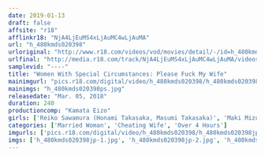 ```yaml
---
date: 2019-01-13
draft: false
affsite: "r18"
afflinkr18: "NjA4LjEuMS4xLjAuMC4wLjAuMA"
url: "h_480kmds020398"
urloriginal: "http://www.r18.com/videos/vod/movies/detail/-/id=h_480kmds020398"
urlfinal: "http://media.r18.com/track/NjA4LjEuMS4xLjAuMC4wLjAuMA/videos/vod/movies/detail/-/id=h_480kmds020398"
samplevid: "----"
title: "Women With Special Circumstances: Please Fuck My Wife"
mainimgurl: "pics.r18.com/digital/video/h_480kmds020398/h_480kmds020398ps.jpg"
mainimgs: "h_480kmds020398ps.jpg"
releasedate: "Mar. 05, 2018"
duration: 240
productioncomp: "Kamata Eizo"
girls: ['Reiko Sawamura (Honami Takasaka, Masumi Takasaka)', 'Maki Mizusawa', 'Kana Aizawa', 'Maya Hara', 'Kyoko Yagami']
categories: ['Married Woman', 'Cheating Wife', 'Over 4 Hours']
imgurls: ['pics.r18.com/digital/video/h_480kmds020398/h_480kmds020398jp-1.jpg', 'pics.r18.com/digital/video/h_480kmds020398/h_480kmds020398jp-2.jpg', 'pics.r18.com/digital/video/h_480kmds020398/h_480kmds020398jp-3.jpg', 'pics.r18.com/digital/video/h_480kmds020398/h_480kmds020398jp-4.jpg', 'pics.r18.com/digital/video/h_480kmds020398/h_480kmds020398jp-5.jpg', 'pics.r18.com/digital/video/h_480kmds020398/h_480kmds020398jp-6.jpg', 'pics.r18.com/digital/video/h_480kmds020398/h_480kmds020398jp-7.jpg', 'pics.r18.com/digital/video/h_480kmds020398/h_480kmds020398jp-8.jpg', 'pics.r18.com/digital/video/h_480kmds020398/h_480kmds020398jp-9.jpg', 'pics.r18.com/digital/video/h_480kmds020398/h_480kmds020398jp-10.jpg', 'pics.r18.com/digital/video/h_480kmds020398/h_480kmds020398jp-11.jpg', 'pics.r18.com/digital/video/h_480kmds020398/h_480kmds020398jp-12.jpg', 'pics.r18.com/digital/video/h_480kmds020398/h_480kmds020398jp-13.jpg', 'pics.r18.com/digital/video/h_480kmds020398/h_480kmds020398jp-14.jpg', 'pics.r18.com/digital/video/h_480kmds020398/h_480kmds020398jp-15.jpg', 'pics.r18.com/digital/video/h_480kmds020398/h_480kmds020398jp-16.jpg', 'pics.r18.com/digital/video/h_480kmds020398/h_480kmds020398jp-17.jpg', 'pics.r18.com/digital/video/h_480kmds020398/h_480kmds020398jp-18.jpg', 'pics.r18.com/digital/video/h_480kmds020398/h_480kmds020398jp-19.jpg', 'pics.r18.com/digital/video/h_480kmds020398/h_480kmds020398jp-20.jpg']
imgs: ['h_480kmds020398jp-1.jpg', 'h_480kmds020398jp-2.jpg', 'h_480kmds020398jp-3.jpg', 'h_480kmds020398jp-4.jpg', 'h_480kmds020398jp-5.jpg', 'h_480kmds020398jp-6.jpg', 'h_480kmds020398jp-7.jpg', 'h_480kmds020398jp-8.jpg', 'h_480kmds020398jp-9.jpg', 'h_480kmds020398jp-10.jpg', 'h_480kmds020398jp-11.jpg', 'h_480kmds020398jp-12.jpg', 'h_480kmds020398jp-13.jpg', 'h_480kmds020398jp-14.jpg', 'h_480kmds020398jp-15.jpg', 'h_480kmds020398jp-16.jpg', 'h_480kmds020398jp-17.jpg', 'h_480kmds020398jp-18.jpg', 'h_480kmds020398jp-19.jpg', 'h_480kmds020398jp-20.jpg']
---
```

